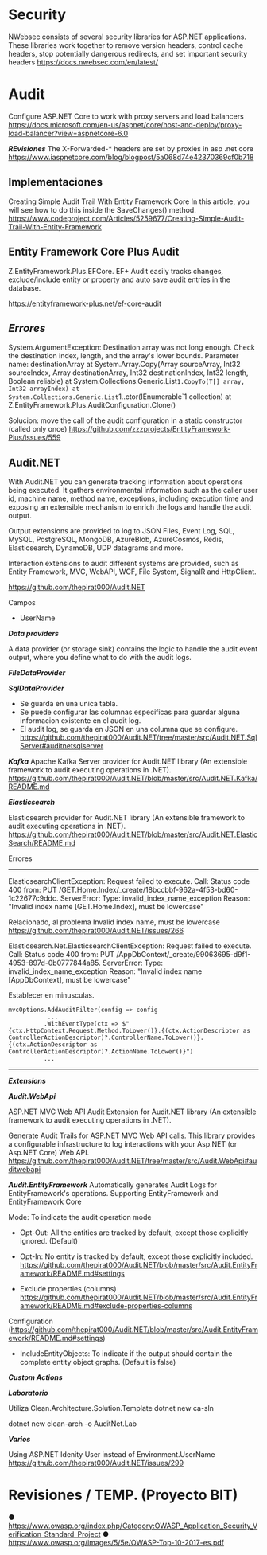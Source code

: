 # Security


NWebsec consists of several security libraries for ASP.NET applications. These libraries work together to remove version headers, control cache headers, stop potentially dangerous redirects, and set important security headers
https://docs.nwebsec.com/en/latest/


# Audit

Configure ASP.NET Core to work with proxy servers and load balancers
https://docs.microsoft.com/en-us/aspnet/core/host-and-deploy/proxy-load-balancer?view=aspnetcore-6.0


***REvisiones***
The X-Forwarded-* headers are set by proxies in asp .net core
https://www.iaspnetcore.com/blog/blogpost/5a068d74e42370369cf0b718

## Implementaciones


Creating Simple Audit Trail With Entity Framework Core
In this article, you will see how to do this inside the SaveChanges() method.
https://www.codeproject.com/Articles/5259677/Creating-Simple-Audit-Trail-With-Entity-Framework

## Entity Framework Core Plus Audit

 
Z.EntityFramework.Plus.EFCore. EF+ Audit easily tracks changes, exclude/include entity or property and auto save audit entries in the database.

https://entityframework-plus.net/ef-core-audit

***Errores***
---------------------
System.ArgumentException: Destination array was not long enough. Check the destination index, length, and the array's lower bounds.
Parameter name: destinationArray
   at System.Array.Copy(Array sourceArray, Int32 sourceIndex, Array destinationArray, Int32 destinationIndex, Int32 length, Boolean reliable)
   at System.Collections.Generic.List`1.CopyTo(T[] array, Int32 arrayIndex)
   at System.Collections.Generic.List`1..ctor(IEnumerable`1 collection)
   at Z.EntityFramework.Plus.AuditConfiguration.Clone()

Solucion:
move the call of the audit configuration in a static constructor (called only once)
https://github.com/zzzprojects/EntityFramework-Plus/issues/559

## Audit.NET

With Audit.NET you can generate tracking information about operations being executed. It gathers environmental information such as the caller user id, machine name, method name, exceptions, including execution time and exposing an extensible mechanism to enrich the logs and handle the audit output.

Output extensions are provided to log to JSON Files, Event Log, SQL, MySQL, PostgreSQL, MongoDB, AzureBlob, AzureCosmos, Redis, Elasticsearch, DynamoDB, UDP datagrams and more.

Interaction extensions to audit different systems are provided, such as Entity Framework, MVC, WebAPI, WCF, File System, SignalR and HttpClient.

https://github.com/thepirat000/Audit.NET

Campos
- UserName

***Data providers***

A data provider (or storage sink) contains the logic to handle the audit event output, where you define what to do with the audit logs.

***FileDataProvider***


***SqlDataProvider***
- Se guarda en una unica tabla.
- Se puede configurar las columnas especificas para guardar alguna informacion existente en el audit log.
- El audit log, se guarda en JSON en una columna que se configure.
https://github.com/thepirat000/Audit.NET/tree/master/src/Audit.NET.SqlServer#auditnetsqlserver

***Kafka***
Apache Kafka Server provider for Audit.NET library (An extensible framework to audit executing operations in .NET).
https://github.com/thepirat000/Audit.NET/blob/master/src/Audit.NET.Kafka/README.md

***Elasticsearch***


Elasticsearch provider for Audit.NET library (An extensible framework to audit executing operations in .NET).
https://github.com/thepirat000/Audit.NET/blob/master/src/Audit.NET.ElasticSearch/README.md

Errores

-------

ElasticsearchClientException: Request failed to execute. Call: Status code 400 from: PUT /GET.Home.Index/_create/18bccbbf-962a-4f53-bd60-1c22677c9ddc. ServerError: Type: invalid_index_name_exception Reason: "Invalid index name [GET.Home.Index], must be lowercase"

Relacionado, al problema Invalid index name, must be lowercase
https://github.com/thepirat000/Audit.NET/issues/266

Elasticsearch.Net.ElasticsearchClientException: Request failed to execute. Call: Status code 400 from: PUT /AppDbContext/_create/99063695-d9f1-4953-897d-0b0777844a85. ServerError: Type: invalid_index_name_exception Reason: "Invalid index name [AppDbContext], must be lowercase"

Establecer en minusculas.
```
mvcOptions.AddAuditFilter(config => config
           ...
          .WithEventType(ctx => $"{ctx.HttpContext.Request.Method.ToLower()}.{(ctx.ActionDescriptor as ControllerActionDescriptor)?.ControllerName.ToLower()}.{(ctx.ActionDescriptor as ControllerActionDescriptor)?.ActionName.ToLower()}")
          ...
```

-------



***Extensions***

***Audit.WebApi***

ASP.NET MVC Web API Audit Extension for Audit.NET library (An extensible framework to audit executing operations in .NET).

Generate Audit Trails for ASP.NET MVC Web API calls. This library provides a configurable infrastructure to log interactions with your Asp.NET (or Asp.NET Core) Web API.
https://github.com/thepirat000/Audit.NET/tree/master/src/Audit.WebApi#auditwebapi

***Audit.EntityFramework***
Automatically generates Audit Logs for EntityFramework's operations. Supporting EntityFramework and EntityFramework Core

Mode: To indicate the audit operation mode

- Opt-Out: All the entities are tracked by default, except those explicitly ignored. (Default)
- Opt-In: No entity is tracked by default, except those explicitly included.
https://github.com/thepirat000/Audit.NET/blob/master/src/Audit.EntityFramework/README.md#settings

- Exclude properties (columns)
https://github.com/thepirat000/Audit.NET/blob/master/src/Audit.EntityFramework/README.md#exclude-properties-columns


Configuration (https://github.com/thepirat000/Audit.NET/blob/master/src/Audit.EntityFramework/README.md#settings)

- IncludeEntityObjects: To indicate if the output should contain the complete entity object graphs. (Default is false)


***Custom Actions***


***Laboratorio***

Utiliza Clean.Architecture.Solution.Template
dotnet new ca-sln


dotnet new clean-arch -o AuditNet.Lab


***Varios***

Using ASP.NET Idenity User instead of Environment.UserName
https://github.com/thepirat000/Audit.NET/issues/299

# Revisiones / TEMP. (Proyecto BIT)

●	https://www.owasp.org/index.php/Category:OWASP_Application_Security_Verification_Standard_Project
●	https://www.owasp.org/images/5/5e/OWASP-Top-10-2017-es.pdf

